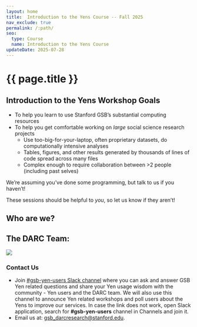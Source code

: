 ```yaml
---
layout: home
title:  Introduction to the Yens Course -- Fall 2025
nav_exclude: true 
permalink: /:path/
seo:
  type: Course
  name: Introduction to the Yens Course
updateDate: 2025-07-28
---
```

# {{ page.title }}

## Introduction to the Yens Workshop Goals
- To help you learn to use Stanford GSB’s substantial computing resources
- To help you get comfortable working on *large* social science research projects
    - Use too-big-for-your-laptop, often proprietary datasets, do computationally intensive analyses
    - Tables, figures, and other results generated by thousands of lines of code spread across many files
    - Complex enough to require collaboration between >2 people (including past selves)


We’re assuming you’ve done some programming, but talk to us if you haven’t!

These sessions should be helpful to *you*, so let us know if they aren’t!

## Who are we?
## The DARC Team:
![](/assets/images/darc-sep-2024.jpg)

### Contact Us
- Join <a href="https://circlerss.slack.com/archives/C01JXJ6U4E5" target="_blank">#gsb-yen-users Slack channel</a> where you can ask and answer GSB Yen related questions and share your Yen usage wisdom with the community - Yen users and the DARC team. We will also use this channel to announce Yen related workshops and poll users about the Yens to improve our services. In case the link does not work, open Slack application, search for <b>#gsb-yen-users</b> channel in Channels and join it.
- Email us at: <a href="mailto:gsb_darcresearch@stanford.edu">gsb_darcresearch@stanford.edu.</a>


